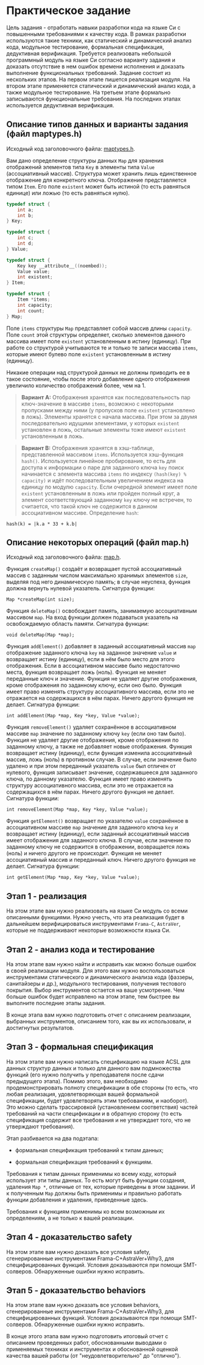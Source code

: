 # Практическое задание

Цель задания - отработать навыки разработки кода на языке Си с повышенными требованиями к качеству кода. В рамках разработки используются такие техники, как статический и динамический анализ кода, модульное тестирование, формальная спецификация, дедуктивная верификация. Требуется реализовать небольшой программный модуль на языке Си согласно варианту задания и доказать отсутствие в нем ошибок времени исполнения и доказать выполнение функциональных требований. Задание состоит из нескольких этапов. На первом этапе пишется реализация модуля. На втором этапе применяется статический и динамический анализ кода, а также модульное тестирование. На третьем этапе формально записываются функциональные требования. На последних этапах используется дедуктивная верификация.

## Описание типов данных и варианты задания (файл maptypes.h)

Исходный код заголовочного файла: [maptypes.h](maptypes.h).

Вам дано определение структуры данных `Map` для хранения отображений
элементов типа `Key` в элементы типа `Value` (ассоциативный массив).
Структура может хранить лишь единственное отображение для конкретного
ключа. Отображение представляется типом `Item`. Его поле `existent` может
быть истиной (то есть равняться единице) или ложью (то есть равняться нулю).

```c
typedef struct {
    int a;
    int b;
} Key;

typedef struct {
    int c;
    int d;
} Value;

typedef struct {
    Key key __attribute__((noembed));
    Value value;
    int existent;
} Item;

typedef struct {
    Item *items;
    int capacity;
    int count;
} Map;
```

Поле `items` структуры `Map` представляет собой массив длины `capacity`. Поле
`count` этой структуры определяет, сколько элементов данного массива
имеет поле `existent` установленным в истину (единицу). При работе со
структурой учитываются те и только те записи массива `items`,
которые имеют булево поле `existent` установленным в истину (единицу).

Никакие операции над структурой данных не должны приводить ее в такое
состояние, чтобы после этого добавление одного отображения увеличило
количество отображений более, чем на 1.

> **Вариант А:** Отображения хранятся как последовательность пар
> ключ-значение в массиве `items`, возможно с некоторыми пропусками между ними
> (у пропусков поле `existent` установлено в ложь). Элементы хранятся с начала массива. При
> этом за двумя последовательно идущими элементами, у
> которых `existent` установлен в ложь, остальные элементы тоже имеют
> `existent` установленным в ложь.

> **Вариант B:** Отображения хранятся в хэш-таблице, представленной
> массивом `items`. Используется хэш-функция `hash()`. Используется линейное
> пробирование, то есть для доступа к информации о паре для заданного
> ключа `key` поиск начинается c элемента массива `items` по индексу
> `(hash(key) % capacity)` и идёт последовательным увеличением индекса на
> единицу по модулю `capacity`. Если очередной элемент имеет поле
> `existent` установленным в ложь или пройден полный круг, а элемент
> соответствующий заданному `key` ключу не встречен, то считается, что
> такой ключ не содержится в данном ассоциативном массиве.
> Определение `hash`:

    hash(k) = |k.a * 33 + k.b|

## Описание некоторых операций (файл map.h)

Исходный код заголовочного файла: [map.h](map.h).

Функция `createMap()` создаёт и возвращает пустой ассоциативный массив с
заданным числом максимально хранимых элементов `size`, выделяя под него
динамическую память; в случае неуспеха, функция должна вернуть нулевой
указатель.
Сигнатура функции:

    Map *createMap(int size);

Функция `deleteMap()` освобождает память, занимаемую ассоциативным
массивом `map`. На вход функции должен подаваться указатель на освобождаемую
область памяти.
Сигнатура функции:

    void deleteMap(Map *map);

Функция `addElement()` добавляет в заданный ассоциативный массив `map`
отображение заданного ключа `key` на заданное значение `value` и возвращает истину
(единицу), если в нём было место для этого отображения. Если в ассоциативном массиве
было недостаточно места, функция возвращает ложь (ноль). Функция не меняет
переданные ключ и значение. Функция не удаляет
другие отображения, кроме отображения по заданному ключу, если оно было.
Функция имеет право изменять структуру ассоциативного
массива, если это не отражается на содержащихся в нём парах. Ничего
другого функция не делает.
Сигнатура функции:

    int addElement(Map *map, Key *key, Value *value);

Функция `removeElement()` удаляет сохранённое в ассоциативном массиве `map`
значение по заданному ключу `key` (если оно там было). Функция не удаляет
другие отображения, кроме отображения по заданному ключу, а также не
добавляет новые отображения. Функция возвращает истину (единицу), если
функция изменила ассоциативный массив, ложь (ноль) в противном случае.
В случае, если значение было удалено и при этом переданный указатель
`value` был отличен от нулевого, функция записывает значение,
содержавшееся для заданного ключа, по данному указателю. Функция имеет
право изменять структуру ассоциативного массива, если это не
отражается на содержащихся в нём парах. Ничего другого функция не
делает.
Сигнатура функции:

    int removeElement(Map *map, Key *key, Value *value);

Функция `getElement()` возвращает по указателю `value` сохранённое в ассоциативном массиве `map`
значение для заданного ключа `key` и возвращает истину (единицу), если
заданный ассоциативный массив имеет отображения для заданного ключа. В
случае, если значение по заданному ключу не содержится в отображении, возвращается
ложь (ноль) и ничего другого не происходит. Функция не меняет ассоциативный массив и
переданный ключ. Ничего другого функция не делает.
Сигнатура функции:

    int getElement(Map *map, Key *key, Value *value);


## Этап 1 - реализация

На этом этапе вам нужно реализовать на языке Си модуль со всеми описанными функциями. Нужно учесть, что
эта реализация будет в дальнейшем верифицироваться инструментами `Frama-C`, `AstraVer`, которые
не поддерживают некоторые возможности языка Си.

## Этап 2 - анализ кода и тестирование

На этом этапе вам нужно найти и исправить как можно больше ошибок в своей реализации модуля. Для этого
вам нужно воспользоваться инструментами статического и динамического анализа кода (фаззеры, санитайзеры и др.),
модульного тестирования, получения тестового покрытия. Выбор инструментов остается на ваше усмотрение.
Чем больше ошибок будет исправлено на этом этапе, тем быстрее вы выполните последние этапы задания.

В конце этапа вам нужно подготовить отчет с описанием реализации, выбранных инструментов, описанием того, как вы их использовали,
и достигнутых результатов.

## Этап 3 - формальная спецификация

На этом этапе вам нужно написать спецификацию на языке ACSL для
данных структур данных и только для данного вам подмножества функций (его нужно получить у преподавателя после сдачи предыдущего этапа).
Помимо этого, вам необходимо продемонстрировать полноту спецификации в
обе стороны (то есть, что любая реализация, удовлетворяющая вашей формальной
спецификации, будет удовлетворять этим требованиям, и наоборот). Это можно сделать
трассировкой (установлением соответствия) частей требований на части спецификации и в обратную
сторону (то есть спецификация содержит все требования и не утверждает того, что не утверждают требования).

Этап разбивается на два подэтапа:

- формальная спецификация требований к типам данных;

- формальная спецификация требований к функциям.

Требования к типам данных применимы ко всему коду, который использует эти
типы данных. То есть могут быть функции создания, удаления `Map *`, отличные от тех, которые приведены в этом задании. И к полученным `Map` должны быть применимы и правильно работать функции добавления и удаления, приведенные здесь.

Требования к функциям применимы ко всем возможным их определениям, а не
только к вашей реализации.

## Этап 4 - доказательство safety

На этом этапе вам нужно доказать все условия safety, сгенерированные инструментами Frama-C+AstraVer+Why3,
для специфицированных функций. Условия доказываются при помощи SMT-солверов. Обнаруженные ошибки нужно исправить.

## Этап 5 - доказательство behaviors

На этом этапе вам нужно доказать все условия behaviors, сгенерированные инструментами Frama-C+AstraVer+Why3,
для специфицированных функций. Условия доказываются при помощи SMT-солверов. Обнаруженные ошибки нужно исправить.

В конце этого этапа вам нужно подготовить итоговый отчет с описанием проведенных работ, обоснованными выводами о применяемых техниках
и инструментах и обоснованной оценкой качества вашей работы (от "неудовлетворительно" до "отлично").
